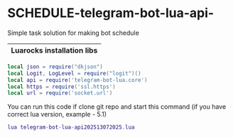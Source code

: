# SCHEDULE-telegram-bot-lua-api-
Simple task solution for making bot schedule

| Luarocks installation libs  |                                                           
|-----------------------------|
```Lua
local json = require("dkjson")
local Logit, LogLevel = require("logit")()
local api = require('telegram-bot-lua.core')
local https = require('ssl.https')
local url = require('socket.url')
```

You can run this code if clone git repo and start this command (if you have correct lua version, example - 5.1)
```Lua
lua telegram-bot-lua-api202513072025.lua
```
